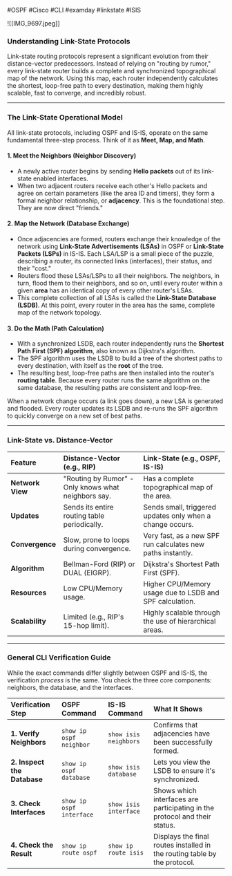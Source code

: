 #OSPF #Cisco #CLI #examday #linkstate #ISIS 

![[IMG_9697.jpeg]]

### Understanding Link-State Protocols

Link-state routing protocols represent a significant evolution from their distance-vector predecessors. Instead of relying on "routing by rumor," every link-state router builds a complete and synchronized topographical map of the network. Using this map, each router independently calculates the shortest, loop-free path to every destination, making them highly scalable, fast to converge, and incredibly robust.

***

### **The Link-State Operational Model**

All link-state protocols, including OSPF and IS-IS, operate on the same fundamental three-step process. Think of it as **Meet, Map, and Math**.

#### **1. Meet the Neighbors (Neighbor Discovery)**
* A newly active router begins by sending **Hello packets** out of its link-state enabled interfaces.
* When two adjacent routers receive each other's Hello packets and agree on certain parameters (like the area ID and timers), they form a formal neighbor relationship, or **adjacency**. This is the foundational step. They are now direct "friends."

#### **2. Map the Network (Database Exchange)**
* Once adjacencies are formed, routers exchange their knowledge of the network using **Link-State Advertisements (LSAs)** in OSPF or **Link-State Packets (LSPs)** in IS-IS. Each LSA/LSP is a small piece of the puzzle, describing a router, its connected links (interfaces), their status, and their "cost."
* Routers flood these LSAs/LSPs to all their neighbors. The neighbors, in turn, flood them to their neighbors, and so on, until every router within a given **area** has an identical copy of every other router's LSAs.
* This complete collection of all LSAs is called the **Link-State Database (LSDB)**. At this point, every router in the area has the same, complete map of the network topology.

#### **3. Do the Math (Path Calculation)**
* With a synchronized LSDB, each router independently runs the **Shortest Path First (SPF) algorithm**, also known as Dijkstra's algorithm.
* The SPF algorithm uses the LSDB to build a tree of the shortest paths to every destination, with itself as the **root** of the tree.
* The resulting best, loop-free paths are then installed into the router's **routing table**. Because every router runs the same algorithm on the same database, the resulting paths are consistent and loop-free.

When a network change occurs (a link goes down), a new LSA is generated and flooded. Every router updates its LSDB and re-runs the SPF algorithm to quickly converge on a new set of best paths.

***

### **Link-State vs. Distance-Vector**

| Feature | Distance-Vector (e.g., RIP) | Link-State (e.g., OSPF, IS-IS) |
| :--- | :--- | :--- |
| **Network View** | "Routing by Rumor" - Only knows what neighbors say. | Has a complete topographical map of the area. |
| **Updates** | Sends its entire routing table periodically. | Sends small, triggered updates only when a change occurs. |
| **Convergence** | Slow, prone to loops during convergence. | Very fast, as a new SPF run calculates new paths instantly. |
| **Algorithm** | Bellman-Ford (RIP) or DUAL (EIGRP). | Dijkstra's Shortest Path First (SPF). |
| **Resources** | Low CPU/Memory usage. | Higher CPU/Memory usage due to LSDB and SPF calculation. |
| **Scalability** | Limited (e.g., RIP's 15-hop limit). | Highly scalable through the use of hierarchical areas. |

***

### **General CLI Verification Guide**

While the exact commands differ slightly between OSPF and IS-IS, the verification *process* is the same. You check the three core components: neighbors, the database, and the interfaces.

| Verification Step | OSPF Command | IS-IS Command | What It Shows |
| :--- | :--- | :--- | :--- |
| **1. Verify Neighbors** | `show ip ospf neighbor` | `show isis neighbors` | Confirms that adjacencies have been successfully formed. |
| **2. Inspect the Database** | `show ip ospf database` | `show isis database` | Lets you view the LSDB to ensure it's synchronized. |
| **3. Check Interfaces** | `show ip ospf interface` | `show isis interface` | Shows which interfaces are participating in the protocol and their status. |
| **4. Check the Result** | `show ip route ospf` | `show ip route isis` | Displays the final routes installed in the routing table by the protocol. |
